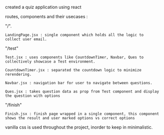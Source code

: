 created a quiz application using react

routes, components and their usecases :

"/".

    LandingPage.jsx : single component which holds all the logic to collect user email.

"/test"

    Test.jsx : uses components like CountdownTimer, Navbar, Ques to collectively showcase a Test environment.
    
    CountdownTimer.jsx : separated the countdown logic to minimize rerendering.
    
    Navbar.jsx : navigation bar for user to navigate between questions.
    
    Ques.jsx : takes question data as prop from Test component and display the question with options

"/finish"

    Finish.jsx : finish page wrapped in a single component, this component shows the result and user marked options vs correct options


vanilla css is used throughout the project, inorder to keep in minimalistic.
